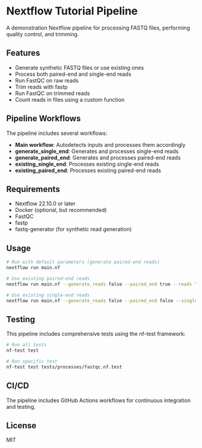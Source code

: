# Nextflow Tutorial Pipeline

A demonstration Nextflow pipeline for processing FASTQ files, performing quality control, and trimming.

## Features

- Generate synthetic FASTQ files or use existing ones
- Process both paired-end and single-end reads
- Run FastQC on raw reads
- Trim reads with fastp
- Run FastQC on trimmed reads
- Count reads in files using a custom function

## Pipeline Workflows

The pipeline includes several workflows:

- **Main workflow**: Autodetects inputs and processes them accordingly
- **generate_single_end**: Generates and processes single-end reads
- **generate_paired_end**: Generates and processes paired-end reads
- **existing_single_end**: Processes existing single-end reads
- **existing_paired_end**: Processes existing paired-end reads

## Requirements

- Nextflow 22.10.0 or later
- Docker (optional, but recommended)
- FastQC
- fastp
- fastq-generator (for synthetic read generation)

## Usage

```bash
# Run with default parameters (generate paired-end reads)
nextflow run main.nf

# Use existing paired-end reads
nextflow run main.nf --generate_reads false --paired_end true --reads "path/to/reads/*_{1,2}.fastq"

# Use existing single-end reads
nextflow run main.nf --generate_reads false --paired_end false --single_end_reads "path/to/reads/*.fastq"
```

## Testing

This pipeline includes comprehensive tests using the nf-test framework:

```bash
# Run all tests
nf-test test

# Run specific test
nf-test test tests/processes/fastqc.nf.test
```

## CI/CD

The pipeline includes GitHub Actions workflows for continuous integration and testing.

## License

MIT
